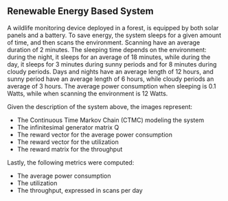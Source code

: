 ## Renewable Energy Based System

A wildlife monitoring device deployed in a forest, is equipped by both solar panels and a battery. 
To save energy, the system sleeps for a given amount of time, and then scans the environment. 
Scanning have an average duration of 2 minutes. 
The sleeping time depends on the environment: during the night, it sleeps for an average of 18 minutes,
while during the day, it sleeps for 3 minutes during sunny periods and for 8 minutes during cloudy periods. 
Days and nights have an average length of 12 hours, and sunny period have an average length of 6 hours, while cloudy periods an average of 3 hours.
The average power consumption when sleeping is 0.1 Watts, while when scanning the environment is 12 Watts.

Given the description of the system above, the images represent:
- The Continuous Time Markov Chain (CTMC) modeling the system
- The infinitesimal generator matrix Q
- The reward vector for the average power consumption
- The reward vector for the utilization
- The reward matrix for the throughput

Lastly, the following metrics were computed:
- The average power consumption
- The utilization
- The throughput, expressed in scans per day
